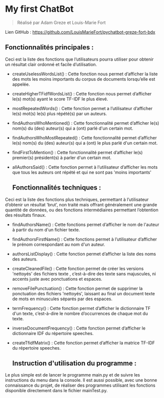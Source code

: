 # My first ChatBot

>Réalisé par Adam Greze et Louis-Marie Fort

Lien GitHub : https://github.com/LouisMarieFort/pychatbot-greze-fort-bdx



  ## Fonctionnalités principales :
  
Ceci est la liste des fonctions que l’utilisateurs pourra utiliser pour obtenir un résultat clair ordonné et facile d’utilisation.

* createUselessWordsList() : Cette fonction nous permet d’afficher la liste des mots les moins importants du corpus de documents lorsqu’elle est appelée.

* createHigherTFidfWordsList() : Cette fonction nous permet d’afficher le(s) mot(s) ayant le score TF-IDF le plus élevé.

* mostRepeatedWords() : Cette fonction permet a l’utilisateur d’afficher le(s) mot(s) le(s) plus répété(s) par un auteurs.

* findAuthorsWhoMentioned() : Cette fonctionnalité permet d’afficher le(s) nom(s) du (des) auteur(s) qui a (ont) parlé d'un certain mot.

* findAuthorsWhoMostRepeated() : Cette fonctionnalité permet d’afficher le(s) nom(s) du (des) auteur(s) qui a (ont) le plus parlé d'un certain mot.

* findFirstToMention() : Cette fonctionnalité permet d’afficher le(s) premier(s) président(s) à parler d'un certain mot.

* allAuthorsSaid() : Cette fonction permet à l’utilisateur d’afficher les mots que tous les auteurs ont répété et qui ne sont pas 'moins importants'



  ## Fonctionnalités techniques :

Ceci est la liste des fonctions plus techniques, permettant à l’utilisateur d’obtenir un résultat ‘brut’, non traité mais offrant généralement une grande quantité de données, ou des fonctions intermédiaires permettant l’obtention des résultats finaux.

* findAuthorsName() : Cette fonctions permet d’afficher le nom de l'auteur à partir du nom d'un fichier texte.

* findAuthorsFirstName() : Cette fonctions permet à l’utilisateur d’afficher le prénom correspondant au nom d'un auteur.

* authorsListDisplay() : Cette fonction permet d’afficher la liste des noms des auteurs.

* createCleanedFile() : Cette fonction permet de créer les versions 'nettoyés' des fichiers texte , c’est-à-dire des texte sans majuscules, ni accents juste avec ponctuations et espaces.

* removeFilePunctuation() : Cette fonction permet de supprimer la ponctuation des fichiers 'nettoyés', laissant au final un document texte de mots en minuscules séparés par des espaces.

* termFrequency() : Cette fonction permet d’afficher le dictionnaire TF d'un texte, c’est-à-dire le nombre d’occurrences de chaque mot du texte.

* inverseDocumentFrequency() : Cette fonction permet d’afficher le dictionnaire IDF du répertoire speeches.

* createTfidfMatrix() : Cette fonction permet d’afficher la matrice TF-IDF du répertoire speeches.



  ## Instruction d'utilisation du programme :

Le plus simple est de lancer le programme main.py et de suivre les instructions du menu dans la console.
Il est aussi possible, avec une bonne connaissance du projet, de réaliser des programmes utilisant les fonctions disponible directement dans le fichier mainTest.py.


